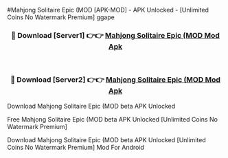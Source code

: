 #Mahjong Solitaire Epic (MOD [APK-MOD] - APK Unlocked - [Unlimited Coins No Watermark Premium] ggape



<div align="center">

<h3>🔴 Download [Server1] 👉👉 <a href="https://momento.my/?title=Mahjong_Solitaire_Epic_(MOD">Mahjong Solitaire Epic (MOD Mod Apk</a></h3><br>

<h3>🔴 Download [Server2] 👉👉 <a href="https://momento.my/?title=Mahjong_Solitaire_Epic_(MOD">Mahjong Solitaire Epic (MOD Mod Apk</a></h3>
</div>



Download Mahjong Solitaire Epic (MOD beta APK Unlocked

Free Mahjong Solitaire Epic (MOD beta APK Unlocked [Unlimited Coins No Watermark Premium]

Download Mahjong Solitaire Epic (MOD beta APK Unlocked [Unlimited Coins No Watermark Premium] Mod For Android
